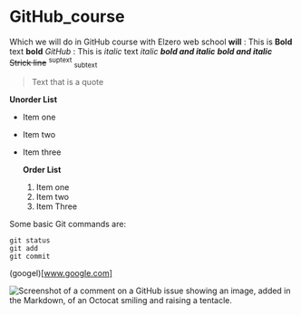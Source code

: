 # GitHub_course
Which we will do in GitHub course with Elzero web school
__will__ : This is __Bold__ text **bold**
_GitHub_ : This is *italic* text _italic_
***bold and italic***        ___bold and italic___
~~Strick line~~
<sup>suptext</sup>
<sub>subtext</sub>
> Text that is a quote

**Unorder List**
- Item one
- Item two
- Item three

  **Order List**
  1. Item one
  1. Item two
  1. Item Three

Some basic Git commands are:
```
git status
git add
git commit
```

(googel)[www.google.com]

![Screenshot of a comment on a GitHub issue showing an image, added in the Markdown, of an Octocat smiling and raising a tentacle.](https://myoctocat.com/assets/images/base-octocat.svg)
